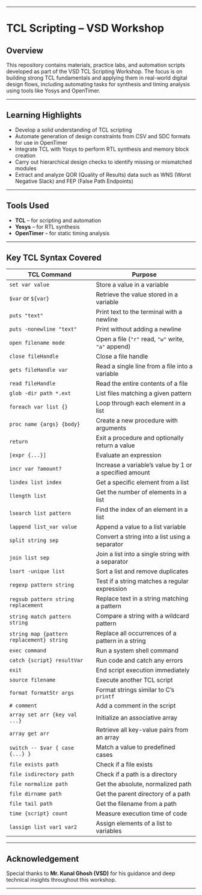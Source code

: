

---

# TCL Scripting – VSD Workshop

## Overview

This repository contains materials, practice labs, and automation scripts developed as part of the VSD TCL Scripting Workshop.
The focus is on building strong TCL fundamentals and applying them in real-world digital design flows, including automating tasks for synthesis and timing analysis using tools like Yosys and OpenTimer.

---

## Learning Highlights

* Develop a solid understanding of TCL scripting
* Automate generation of design constraints from CSV and SDC formats for use in OpenTimer
* Integrate TCL with Yosys to perform RTL synthesis and memory block creation
* Carry out hierarchical design checks to identify missing or mismatched modules
* Extract and analyze QOR (Quality of Results) data such as WNS (Worst Negative Slack) and FEP (False Path Endpoints)


---

## Tools Used

* **TCL** – for scripting and automation
* **Yosys** – for RTL synthesis
* **OpenTimer** – for static timing analysis

---

## Key TCL Syntax Covered

| **TCL Command**                           | **Purpose**                                            |
| ----------------------------------------- | ------------------------------------------------------ |
| `set var value`                           | Store a value in a variable                            |
| `$var` or `${var}`                        | Retrieve the value stored in a variable                |
| `puts "text"`                             | Print text to the terminal with a newline              |
| `puts -nonewline "text"`                  | Print without adding a newline                         |
| `open filename mode`                      | Open a file (`"r"` read, `"w"` write, `"a"` append)    |
| `close fileHandle`                        | Close a file handle                                    |
| `gets fileHandle var`                     | Read a single line from a file into a variable         |
| `read fileHandle`                         | Read the entire contents of a file                     |
| `glob -dir path *.ext`                    | List files matching a given pattern                    |
| `foreach var list {}`                     | Loop through each element in a list                    |
| `proc name {args} {body}`                 | Create a new procedure with arguments                  |
| `return`                                  | Exit a procedure and optionally return a value         |
| `[expr {...}]`                            | Evaluate an expression                                 |
| `incr var ?amount?`                       | Increase a variable’s value by 1 or a specified amount |
| `lindex list index`                       | Get a specific element from a list                     |
| `llength list`                            | Get the number of elements in a list                   |
| `lsearch list pattern`                    | Find the index of an element in a list                 |
| `lappend list_var value`                  | Append a value to a list variable                      |
| `split string sep`                        | Convert a string into a list using a separator         |
| `join list sep`                           | Join a list into a single string with a separator      |
| `lsort -unique list`                      | Sort a list and remove duplicates                      |
| `regexp pattern string`                   | Test if a string matches a regular expression          |
| `regsub pattern string replacement`       | Replace text in a string matching a pattern            |
| `string match pattern string`             | Compare a string with a wildcard pattern               |
| `string map {pattern replacement} string` | Replace all occurrences of a pattern in a string       |
| `exec command`                            | Run a system shell command                             |
| `catch {script} resultVar`                | Run code and catch any errors                          |
| `exit`                                    | End script execution immediately                       |
| `source filename`                         | Execute another TCL script                             |
| `format formatStr args`                   | Format strings similar to C’s `printf`                 |
| `# comment`                               | Add a comment in the script                            |
| `array set arr {key val ...}`             | Initialize an associative array                        |
| `array get arr`                           | Retrieve all key-value pairs from an array             |
| `switch -- $var { case {...} }`           | Match a value to predefined cases                      |
| `file exists path`                        | Check if a file exists                                 |
| `file isdirectory path`                   | Check if a path is a directory                         |
| `file normalize path`                     | Get the absolute, normalized path                      |
| `file dirname path`                       | Get the parent directory of a path                     |
| `file tail path`                          | Get the filename from a path                           |
| `time {script} count`                     | Measure execution time of code                         |
| `lassign list var1 var2`                  | Assign elements of a list to variables                 |

---

## Acknowledgement

Special thanks to **Mr. Kunal Ghosh (VSD)** for his guidance and deep technical insights throughout this workshop.

---

